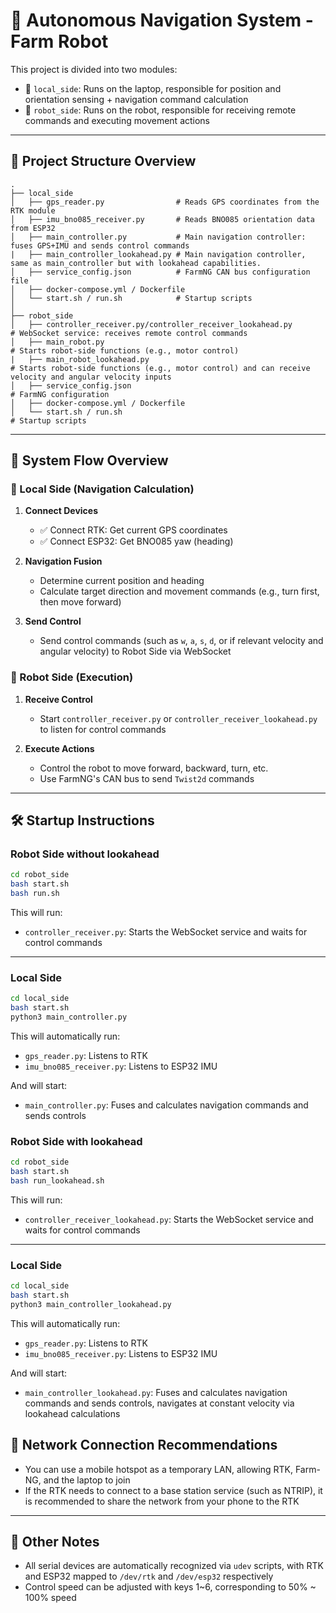 # 🧭 Autonomous Navigation System - Farm Robot

This project is divided into two modules:

* 📍 `local_side`: Runs on the laptop, responsible for position and orientation sensing + navigation command calculation
* 🤖 `robot_side`: Runs on the robot, responsible for receiving remote commands and executing movement actions

---

## 🧩 Project Structure Overview

```
.
├── local_side
│   ├── gps_reader.py                # Reads GPS coordinates from the RTK module
│   ├── imu_bno085_receiver.py       # Reads BNO085 orientation data from ESP32
│   ├── main_controller.py           # Main navigation controller: fuses GPS+IMU and sends control commands
|   ├── main_controller_lookahead.py # Main navigation controller, same as main_controller but with lookahead capabilities.
│   ├── service_config.json          # FarmNG CAN bus configuration file
│   ├── docker-compose.yml / Dockerfile
│   └── start.sh / run.sh            # Startup scripts
│
├── robot_side
│   ├── controller_receiver.py/controller_receiver_lookahead.py       # WebSocket service: receives remote control commands
│   ├── main_robot.py                                                 # Starts robot-side functions (e.g., motor control)
|   ├── main_robot_lookahead.py                                       # Starts robot-side functions (e.g., motor control) and can receive velocity and angular velocity inputs
│   ├── service_config.json                                           # FarmNG configuration
│   ├── docker-compose.yml / Dockerfile
│   └── start.sh / run.sh                                             # Startup scripts

```

---

## 🚀 System Flow Overview

### 🧠 Local Side (Navigation Calculation)

1. **Connect Devices**

   * ✅ Connect RTK: Get current GPS coordinates
   * ✅ Connect ESP32: Get BNO085 yaw (heading)
2. **Navigation Fusion**

   * Determine current position and heading
   * Calculate target direction and movement commands (e.g., turn first, then move forward)
3. **Send Control**

   * Send control commands (such as `w`, `a`, `s`, `d`, or if relevant velocity and angular velocity) to Robot Side via WebSocket

### 🤖 Robot Side (Execution)

1. **Receive Control**

   * Start `controller_receiver.py` or `controller_receiver_lookahead.py` to listen for control commands
2. **Execute Actions**

   * Control the robot to move forward, backward, turn, etc.
   * Use FarmNG's CAN bus to send `Twist2d` commands

---

## 🛠️ Startup Instructions

### Robot Side without lookahead

```bash
cd robot_side
bash start.sh
bash run.sh 
```

This will run:

* `controller_receiver.py`: Starts the WebSocket service and waits for control commands

---

### Local Side

```bash
cd local_side
bash start.sh
python3 main_controller.py
```

This will automatically run:

* `gps_reader.py`: Listens to RTK
* `imu_bno085_receiver.py`: Listens to ESP32 IMU

And will start:
* `main_controller.py`: Fuses and calculates navigation commands and sends controls

### Robot Side with lookahead

```bash
cd robot_side
bash start.sh
bash run_lookahead.sh 
```

This will run:

* `controller_receiver_lookahead.py`: Starts the WebSocket service and waits for control commands

---

### Local Side

```bash
cd local_side
bash start.sh
python3 main_controller_lookahead.py
```

This will automatically run:

* `gps_reader.py`: Listens to RTK
* `imu_bno085_receiver.py`: Listens to ESP32 IMU

And will start:
* `main_controller_lookahead.py`: Fuses and calculates navigation commands and sends controls, navigates at constant velocity via lookahead calculations



## 📡 Network Connection Recommendations

* You can use a mobile hotspot as a temporary LAN, allowing RTK, Farm-NG, and the laptop to join
* If the RTK needs to connect to a base station service (such as NTRIP), it is recommended to share the network from your phone to the RTK

---

## 📎 Other Notes

* All serial devices are automatically recognized via `udev` scripts, with RTK and ESP32 mapped to `/dev/rtk` and `/dev/esp32` respectively
* Control speed can be adjusted with keys 1~6, corresponding to 50% ~ 100% speed